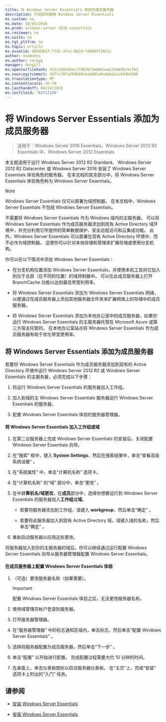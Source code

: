 ```yaml
---
title: 将 Windows Server Essentials 添加为成员服务器
description: 介绍如何使用 Windows Server Essentials
ms.custom: na
ms.date: 10/03/2016
ms.prod: windows-server-2016-essentials
ms.reviewer: na
ms.suite: na
ms.tgt_pltfrm: na
ms.topic: article
ms.assetid: d09dd82f-f7d2-47ce-862d-fd9869f2021c
author: nnamuhcs
ms.author: coreyp
manager: dongill
ms.openlocfilehash: 413c1d5d3bec7f002b73e9861aa119d495c5cfb2
ms.sourcegitcommit: 2977c707a299929c6ab0d1e0adab2e1c644b8306
ms.translationtype: MT
ms.contentlocale: zh-CN
ms.lasthandoff: 04/24/2019
ms.locfileid: "63717126"
---
```

# <a name="add-windows-server-essentials-as-a-member-server"></a>将 Windows Server Essentials 添加为成员服务器

>适用于：Windows Server 2016 Essentials，Windows Server 2012 R2 Essentials 中，Windows Server 2012 Essentials

本主题适用于运行 Windows Server 2012 R2 Standard、 Windows Server 2012 R2 Datacenter 或 Windows Server 2016 安装了 Windows Server Essentials 体验角色的服务器。 在本文档的其余部分中，将 Windows Server Essentials 体验角色称为 Windows Server Essentials。  
  
> [!NOTE]
>   Windows Server Essentials 仅可以部署为域控制器。 在本文档中，Windows Server Essentials 不包括 Windows Server Essentials。  
  
 不需要将 Windows Server Essentials 作为 Windows 域内的主服务器。 可以将 Windows Server Essentials 作为成员服务器添加到现有 Active Directory 域环境中，并充分利用它所提供的简单数据保护、安全远程访问和云集成功能。 此外，Windows Server Essentials 可以部署在现有 Active Directory 环境中，而不必作为域控制器。 这使你可以针对本地存储和管理来扩展存储或使用分支机构。  
  
 你可以在以下情况中添加 Windows Server Essentials：  
  
-   在分支机构位置添加 Windows Server Essentials，并使用本机工具将它加入到位于总部（在不同的位置）的域控制器中。 可以在此成员服务器上打开 BranchCache 功能以达到最佳带宽利用率。  
  
-   将 Windows Server Essentials 添加为 Windows Server Essentials 网络，以便通过在成员服务器上添加其他服务器文件夹来扩展网络上的存储中的成员服务器。  
  
-   将 Windows Server Essentials 添加为本地办公室中的成员服务器，如果你运行 Windows Server Essentials 的主服务器托管在 Microsoft Azure 或第三方宿主托管的。 在本地办公室站点将 Windows Server Essentials 作为成员服务器有助于优化带宽使用率。  
  
## <a name="adding-windows-server-essentials-as-a-member-server"></a>将 Windows Server Essentials 添加为成员服务器  
 若要将 Windows Server Essentials 作为成员服务器添加到现有的 Active Directory 环境中运行 Windows Server 2012 R2 或 Windows Server Essentials 的主服务器，必须完成以下步骤：  
  
1.  将运行 Windows Server Essentials 的服务器加入工作组。  
  
2.  加入到域的主 Windows Server Essentials 服务器运行 Windows Server Essentials 的服务器。  
  
3.  配置 Windows Server Essentials 体验的服务器管理器。  
  
#### <a name="to-join-windows-server-essentials-to-a-workgroup-or-domain"></a>将 Windows Server Essentials 加入工作组或域  
  
1.  在第二台服务器上完成 Windows Server Essentials 的安装后，关闭配置 Windows Server Essentials 向导。  
  
2.  在“搜索”  框中，键入 **System Settings**，然后在搜索结果中，单击“查看高级系统设置”  。  
  
3.  在“系统属性”  中，单击“计算机名称”  选项卡。  
  
4.  在“计算机名称”  的“域”  部分中，单击“更改”  。  
  
5.  在中**计算机名/域更改**，在**成员**部分中，选择你想要运行到 Windows Server Essentials 的服务器加入**工作组**或**域**。  
  
    -   若要将服务器添加到工作组，请键入 **workgroup**，然后单击“确定”  。  
  
    -   若要将此服务器加入到现有 Active Directory 域，请键入域的名称，然后单击“确定”  。  
  
6.  重新启动服务器以应用这些更改。  
  
 将服务器加入到你的主服务器的域后，你可以继续通过运行配置 Windows Server Essentials 向导从服务器管理器配置 Windows Server Essentials。  
  
#### <a name="to-configure-windows-server-essentials-experience-on-a-member-server"></a>在成员服务器上配置 Windows Server Essentials 体验  
  
1.  （可选）更改服务器名称（如果需要）。  
  
    > [!IMPORTANT]
    >  配置 Windows Server Essentials 体验之后，无法更改服务器名称。  
  
2.  使用域管理员帐户登录到服务器。  
  
3.  打开服务器管理器。  
  
4.  在“服务器管理器”  中的标志通知区域内，单击标志，然后单击“配置 Windows Server Essentials”  。  
  
5.  选择将服务器配置为成员服务器，然后单击“下一步”  。  
  
6.  单击“配置”  以开始进行配置。 完成配置过程需要大约 10 分钟的时间。  
  
7.  在桌面上，单击仪表板图标以启动服务器仪表板。 在“主页”上，完成“安装”  选项卡上列出的“入门”  任务。  
  
## <a name="see-also"></a>请参阅  
  

-   [安装 Windows Server Essentials](Install-Windows-Server-Essentials.md)

-   [安装 Windows Server Essentials](../install/Install-Windows-Server-Essentials.md)

